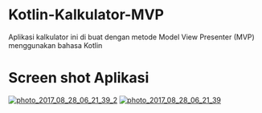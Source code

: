 # Kotlin-Kalkulator-MVP
Aplikasi kalkulator ini di buat dengan metode Model View Presenter (MVP) menggunakan bahasa Kotlin

<h1>Screen shot Aplikasi</h1>
<a href="https://ibb.co/ghNXhQ"><img src="https://preview.ibb.co/eHVw95/photo_2017_08_28_06_21_39_2.jpg" alt="photo_2017_08_28_06_21_39_2" border="0"></a>
<a href="https://ibb.co/mW8SGk"><img src="https://preview.ibb.co/msZdNQ/photo_2017_08_28_06_21_39.jpg" alt="photo_2017_08_28_06_21_39" border="0"></a>
